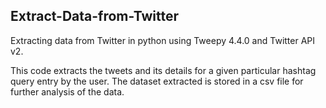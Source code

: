 ## Extract-Data-from-Twitter
Extracting data from Twitter in python using Tweepy 4.4.0 and Twitter API v2.

This code extracts the tweets and its details for a given particular hashtag query entry by the user. The dataset extracted is stored in a csv file for further analysis of the data.
